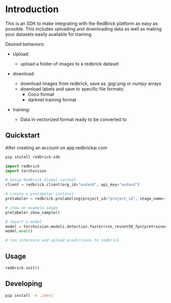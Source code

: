 # Introduction

This is an SDK to make integrating with the RedBrick platform as easy as possible. This includes uploading and downloading data
as well as making your datasets easily available for training.


Desired behaviors:
* Upload:
    - upload a folder of images to a redbrick dataset

* download:
    - download images from redbrick, save as .jpg/.png or numpy arrays
    - download labels and save to specific file formats:
        - Coco format
        - darknet training format

* training:
    - Data in vectorized format ready to be converted to


## Quickstart

After creating an account on app.redbrickai.com

```bash
pip install redbrick-sdk
```

```python
import redbrick
import torchvision

# Setup Redbrick Global context
client = redbrick.client(org_id="asdasd", api_key="asdasd")

# create a prelabeler instance
prelabeler = redbrick.prelabeling(project_id="project_id", stage_name="stage_name")

# show an example image
prelabeler.show_sample()

# import a model
model = torchvision.models.detection.fasterrcnn_resnet50_fpn(pretrained=True)
model.eval()

# run inference and upload predictions to redbrick


```

## Usage

```python
redbrick.init()
```



## Developing

```bash
pip install -e .[dev]